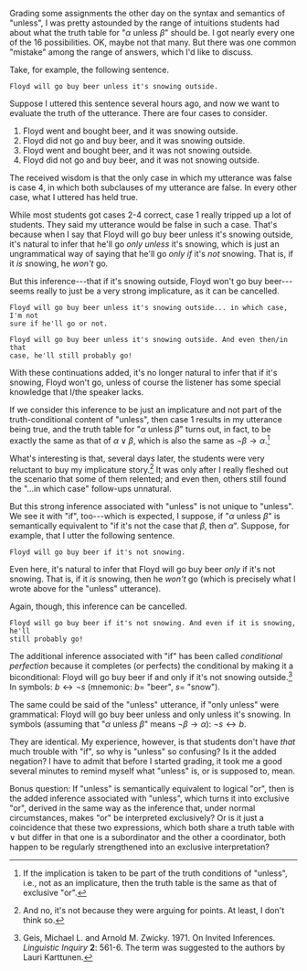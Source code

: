 <!-- begin metadata
title: The Semantics of "unless"
date: 2012-11-30 17:48
categories:
- linguistics
- semantics
- logic
- pragmatics
end metadata -->

Grading some assignments the other day on the syntax and semantics of "unless",
I was pretty astounded by the range of intuitions students had about what the
truth table for "$\alpha$ unless $\beta$" should be. I got nearly every one of
the 16 possibilities. OK, maybe not that many. But there was one common
"mistake" among the range of answers, which I'd like to discuss.

Take, for example, the following sentence.

    Floyd will go buy beer unless it's snowing outside.

Suppose I uttered this sentence several hours ago, and now we want to evaluate
the truth of the utterance. There are four cases to consider.

1.  Floyd went and bought beer, and it was snowing outside.
2.  Floyd did not go and buy beer, and it was snowing outside.
3.  Floyd went and bought beer, and it was not snowing outside.
4.  Floyd did not go and buy beer, and it was not snowing outside.

The received wisdom is that the only case in which my utterance was false is
case 4, in which both subclauses of my utterance are false. In every other
case, what I uttered has held true.

While most students got cases 2-4 correct, case 1 really tripped up a lot of
students. They said my utterance would be false in such a case. That's because
when I say that Floyd will go buy beer unless it's snowing outside, it's
natural to infer that he'll go *only unless* it's snowing, which is just an
ungrammatical way of saying that he'll go *only if* it's *not* snowing. That
is, if it *is* snowing, he *won't* go.

But this inference---that if it's snowing outside, Floyd won't go buy
beer---seems really to just be a very strong implicature, as it can be
cancelled.

    Floyd will go buy beer unless it's snowing outside... in which case, I'm not
    sure if he'll go or not.

    Floyd will go buy beer unless it's snowing outside. And even then/in that
    case, he'll still probably go!

With these continuations added, it's no longer natural to infer that if it's
snowing, Floyd won't go, unless of course the listener has some special
knowledge that I/the speaker lacks.

If we consider this inference to be just an implicature and not part of the
truth-conditional content of "unless", then case 1 results in my utterance
being true, and the truth table for "$\alpha$ unless $\beta$" turns out, in
fact, to be exactly the same as that of $\alpha \lor \beta$, which is also the
same as $\lnot\beta \to \alpha$.[^xor]

[^xor]: If the implication is taken to be part of the truth conditions of
        "unless", i.e., not as an implicature, then the truth table is the same
        as that of exclusive "or".

What's interesting is that, several days later, the students were very
reluctant to buy my implicature story.[^pts] It was only after I really fleshed
out the scenario that some of them relented; and even then, others still found
the "...in which case" follow-ups unnatural.

[^pts]: And no, it's not because they were arguing for points.  At least, I
        don't think so.

But this strong inference associated with "unless" is not unique to "unless".
We see it with "if", too---which is expected, I suppose, if "$\alpha$ unless
$\beta$" is semantically equivalent to "if it's not the case that $\beta$, then
$\alpha$". Suppose, for example, that I utter the following sentence.

    Floyd will go buy beer if it's not snowing.

Even here, it's natural to infer that Floyd will go buy beer *only* if it's not
snowing. That is, if it *is* snowing, then he *won't* go (which is precisely
what I wrote above for the "unless" utterance).

Again, though, this inference can be cancelled.

    Floyd will go buy beer if it's not snowing. And even if it is snowing, he'll
    still probably go!

The additional inference associated with "if" has been called *conditional
perfection* because it completes (or perfects) the conditional by making it a
biconditional: Floyd will go buy beer if and only if it's not snowing
outside.[^gz] In symbols: $b \leftrightarrow \lnot s$ (mnemonic: $b =$ "beer",
$s =$ "snow").

[^gz]: Geis, Michael L. and Arnold M.  Zwicky. 1971. On Invited Inferences.
*Linguistic Inquiry* **2**: 561-6. The term was suggested to the authors by
Lauri Karttunen.

The same could be said of the "unless" utterance, if "only unless" were
grammatical: Floyd will go buy beer unless and only unless it's snowing. In
symbols (assuming that "$\alpha$ unless $\beta$" means $\lnot\beta \to
\alpha$): $\lnot s \leftrightarrow b$.

They are identical. My experience, however, is that students don't have *that*
much trouble with "if", so why is "unless" so confusing? Is it the added
negation? I have to admit that before I started grading, it took me a good
several minutes to remind myself what "unless" is, or is supposed to, mean.

Bonus question: If "unless" is semantically equivalent to logical "or", then is
the added inference associated with "unless", which turns it into exclusive
"or", derived in the same way as the inference that, under normal
circumstances, makes "or" be interpreted exclusively? Or is it just a
coincidence that these two expressions, which both share a truth table with
$\lor$ but differ in that one is a subordinator and the other a coordinator,
both happen to be regularly strengthened into an exclusive interpretation?
